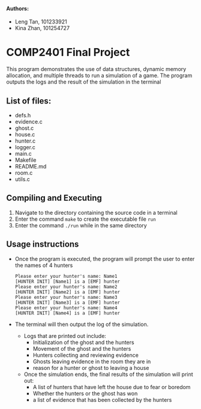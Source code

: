 #### Authors:
- Leng Tan, 101233921
- Kina Zhan, 101254727

# COMP2401 Final Project
This program demonstrates the use of data structures, dynamic memory allocation, and multiple threads to run a simulation of a game. The program outputs the logs and the result of the simulation in the terminal
## List of files:
- defs.h
- evidence.c
- ghost.c
- house.c
- hunter.c 
- logger.c
- main.c
- Makefile
- README.md
- room.c
- utils.c

## Compiling and Executing
1. Navigate to the directory containing the source code in a terminal
2. Enter the command `make` to create the executable file `run`
3. Enter the command `./run` while in the same directory 

## Usage instructions
- Once the program is executed, the program will prompt the user to enter the names of 4 hunters

    ```
    Please enter your hunter's name: Name1
    [HUNTER INIT] [Name1] is a [EMF] hunter
    Please enter your hunter's name: Name2
    [HUNTER INIT] [Name2] is a [EMF] hunter
    Please enter your hunter's name: Name3
    [HUNTER INIT] [Name3] is a [EMF] hunter
    Please enter your hunter's name: Name4
    [HUNTER INIT] [Name4] is a [EMF] hunter
    ```

- The terminal will then output the log of the simulation.
    - Logs that are printed out include:
        - Initialization of the ghost and the hunters
        - Movement of the ghost and the hunters
        - Hunters collecting and reviewing evidence
        - Ghosts leaving evidence in the room they are in
        - reason for a hunter or ghost to leaving a house
    - Once the simulation ends, the final results of the simulation will print out:
        - A list of hunters that have left the house due to fear or boredom
        - Whether the hunters or the ghost has won
        - a list of evidence that has been collected by the hunters